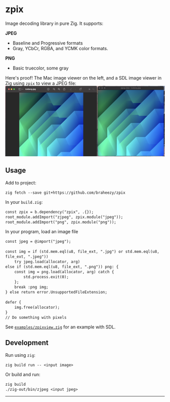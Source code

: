 # zpix

Image decoding library in pure Zig. It supports:

**JPEG**

- Baseline and Progressive formats
- Gray, YCbCr, RGBA, and YCMK color formats.

**PNG**

- Basic truecolor, some gray

Here's proof! The Mac image viewer on the left, and a SDL image viewer in Zig using `zpix` to view a JPEG file:
![demo](demo.png)

## Usage

Add to project:

    zig fetch --save git+https://github.com/braheezy/zpix

In your `build.zig`:

    const zpix = b.dependency("zpix", .{});
    root_module.addImport("zjpeg", zpix.module("jpeg"));
    root_module.addImport("png", zpix.module("png"));

In your program, load an image file

```zig
const jpeg = @import("jpeg");

const img = if (std.mem.eql(u8, file_ext, ".jpg") or std.mem.eql(u8, file_ext, ".jpeg"))
    try jpeg.load(allocator, arg)
else if (std.mem.eql(u8, file_ext, ".png")) png: {
    const img = png.load(allocator, arg) catch {
        std.process.exit(0);
    };
    break :png img;
} else return error.UnsupportedFileExtension;

defer {
    img.free(allocator);
}
// Do something with pixels
```

See [`examples/zpixview.zig`](./examples/zpixview.zig) for an example with SDL.

## Development

Run using `zig`:

    zig build run -- <input image>

Or build and run:

    zig build
    ./zig-out/bin/zjpeg <input jpeg>

---
